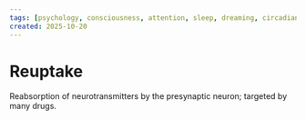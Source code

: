 ```yaml
---
tags: [psychology, consciousness, attention, sleep, dreaming, circadian-rhythms, psychoactive-drugs]
created: 2025-10-20
---
```

# Reuptake

Reabsorption of neurotransmitters by the presynaptic neuron; targeted by many drugs.

